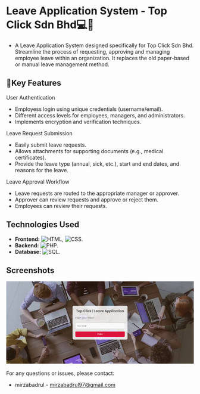 # Leave Application System - Top Click Sdn Bhd💻💉

- A Leave Application System designed specifically for Top Click Sdn Bhd. Streamline the process of requesting, approving and managing employee leave within an organization. It replaces the old paper-based or manual leave management method.

## 📃Key Features

User Authentication

- Employess login using unique credentials (username/email).
- Different access levels for employees, managers, and administrators.
- Implements encryption and verification techniques.
  
Leave Request Submission

- Easily submit leave requests.
- Allows attachments for supporting documents (e.g., medical certificates).
- Provide the leave type (annual, sick, etc.), start and end dates, and reasons for the leave.
  
Leave Approval Workflow

- Leave requests are routed to the appropriate manager or approver.
- Approver can review requests and approve or reject them.
- Employees can review their requests.

## Technologies Used

* **Frontend:** ![HTML](https://img.shields.io/badge/HTML5-E34F26?style=for-the-badge&logo=html5&logoColor=white), ![CSS](https://img.shields.io/badge/CSS3-1572B6?style=for-the-badge&logo=css3&logoColor=white).
* **Backend:**  ![PHP](https://img.shields.io/badge/PHP-777BB4?style=for-the-badge&logo=php&logoColor=white).
* **Database:** ![SQL](https://img.shields.io/badge/SQL-025E8C?style=for-the-badge&logo=sqlite&logoColor=white).

## Screenshots

![Leave Application Homepage](https://github.com/mirzabadrul/leaveApplication/blob/7e3e2e7dddaee7b7099c7e5cf0f106c371d13928/homepage.png)

For any questions or issues, please contact:

* mirzabadrul - mirzabadrul97@gmail.com
  

  
 

